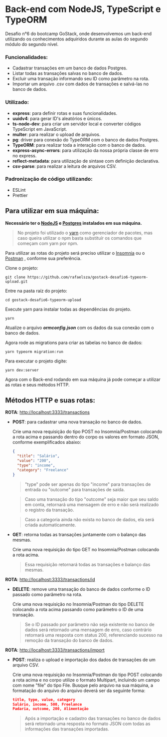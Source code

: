 # Back-end com NodeJS, TypeScript e TypeORM

Desafio n°6 do bootcamp GoStack, onde desenvolvemos um back-end utilizando os conhecimentos adquiridos durante as aulas do segundo módulo do segundo nível.

### Funcionalidades:

- Cadastrar transações em um banco de dados Postgres.
- Listar todas as transações salvas no banco de dados.
- Excluir uma transação informando seu ID como parâmetro na rota.
- Importar um arquivo .csv com dados de transações e salvá-las no banco de dados.

### Utilizado:

- **express**: para definir rotas e suas funcionalidades.
- **uuidv4**: para gerar ID's aleatórios e únicos.
- **ts-node-dev**: para criar um servidor local e converter códigos TypeScript em JavaScript.
- **multer**: para realizar o upload de arquivos.
- **pg**: driver para conexão do TypeORM com o banco de dados Postgres.
- **TypeORM**: para realizar toda a interação com o banco de dados.
- **express-async-errors**: para utilização da nossa própria classe de erro no express.
- **reflect-metadata**: para utilização de sintaxe com definição declarativa.
- **csv-parse**: para realizar a leitura de arquivos CSV.

### Padronização de código utilizando:

- ESLint
- Prettier

## Para utilizar em sua máquina:

**Necessário ter o
[NodeJS](https://nodejs.org/en/download)
e
[Postgres](https://www.postgresql.org/download)
instalados em sua máquina.**

> No projeto foi utilizado o
[yarn](https://yarnpkg.com/getting-started/install)
como gerenciador de pacotes, mas caso queira utilizar o npm basta substituír os comandos que começam com yarn por npm.

Para utilizar as rotas do projeto será preciso utilizar o
[Insomnia](https://insomnia.rest/download)
ou o
[Postman](https://www.postman.com/downloads)
, conforme sua preferência.

Clone o projeto:
```
git clone https://github.com/rafaelsza/gostack-desafio6-typeorm-upload.git
```

Entre na pasta raíz do projeto:
```
cd gostack-desafio6-typeorm-upload
```

Execute yarn para instalar todas as dependências do projeto.
```
yarn
```

Atualize o arquivo **_ormconfig.json_** com os dados da sua conexão com o banco de dados.

Agora rode as migrations para criar as tabelas no banco de dados:
```
yarn typeorm migration:run
```

Para executar o projeto digite:
```
yarn dev:server
```

Agora com o Back-end rodando em sua máquina já pode começar a utilizar as rotas e seus métodos HTTP.

## Métodos HTTP e suas rotas:

**ROTA**: [http://localhost:3333/transactions]()

- **POST**: para cadastrar uma nova transação no banco de dados.

  Crie uma nova requisição do tipo POST no Insomnia/Postman colocando a rota acima e passando dentro do corpo os valores em formato JSON, conforme exemplificados abaixo:
  ```json
  {
    "title": "Salário",
    "value": "200",
    "type": "income",
    "category": "Freelance"
  }
  ```
  > "type" pode ser apenas do tipo "income" para transações de entrada ou "outcome" para transações de saída.

  > Caso uma transação do tipo "outcome" seja maior que seu saldo em conta, retornará uma mensagem de erro e não será realizado o registro da transação.

  > Caso a categoria ainda não exista no banco de dados, ela será criada automaticamente.

- **GET**: retorna todas as transações juntamente com o balanço das mesmas.

  Crie uma nova requisição do tipo GET no Insomnia/Postman colocando a rota acima.

  > Essa requisição retornará todas as transações e balanço das mesmas.

**ROTA**: [http://localhost:3333/transactions/id]()

- **DELETE**: remove uma transação do banco de dados conforme o ID passado como parâmetro na rota.

  Crie uma nova requisição no Insomnia/Postman do tipo DELETE colocando a rota acima passando como parâmetro o ID de uma transação.

  > Se o ID passado por parâmetro não seja existente no banco de dados será retornado uma mensagem de erro, caso contrário retornará uma resposta com status 200, referenciando sucesso na remoção da transação do banco de dados.

**ROTA**: [http://localhost:3333/transactions/import]()

- **POST**: realiza o upload e importação dos dados de transações de um arquivo CSV.

  Crie uma nova requisição no Insomnia/Postman do tipo POST colocando a rota acima e no corpo utilize o formato Multipart, incluindo um campo com nome "file" do tipo File. Busque pelo arquivo na sua máquina, a formatação do arquivo do arquivo deverá ser da seguinte forma:
  ```json
  title, type, value, category
  Salário, income, 500, Freelance
  Padaria, outcome, 200, Alimentação
  ```

  > Após a importação e cadastro das transações no banco de dados será retornado uma resposta no formato JSON com todas as informações das transações importadas.
